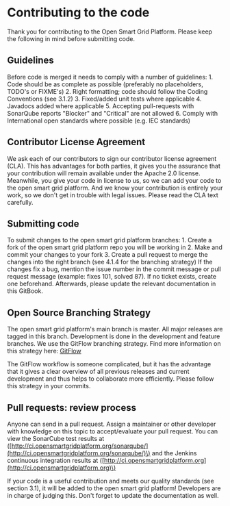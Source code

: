 <!--
SPDX-FileCopyrightText: Contributors to the GXF project

SPDX-License-Identifier: Apache-2.0
-->

# Contributing to the code

Thank you for contributing to the Open Smart Grid Platform. Please keep the following in mind before submitting code.

## Guidelines

Before code is merged it needs to comply with a number of guidelines: 1. Code should be as complete as possible \(preferably no placeholders, TODO's or FIXME's\) 2. Right formatting; code should follow the Coding Conventions \(see 3.1.2\) 3. Fixed/added unit tests where applicable 4. Javadocs added where applicable 5. Accepting pull-requests with SonarQube reports "Blocker" and "Critical" are not allowed 6. Comply with International open standards where possible \(e.g. IEC standards\)

## Contributor License Agreement

We ask each of our contributors to sign our contributor license agreement \(CLA\). This has advantages for both parties, it gives you the assurance that your contribution will remain available under the Apache 2.0 license. Meanwhile, you give your code in license to us, so we can add your code to the open smart grid platform. And we know your contribution is entirely your work, so we don't get in trouble with legal issues. Please read the CLA text carefully.

## Submitting code

To submit changes to the open smart grid platform branches: 1. Create a fork of the open smart grid platform repo you will be working in 2. Make and commit your changes to your fork 3. Create a pull request to merge the changes into the right branch \(see 4.1.4 for the branching strategy\) If the changes fix a bug, mention the issue number in the commit message or pull request message \(example: fixes 101, solved 87\). If no ticket exists, create one beforehand. Afterwards, please update the relevant documentation in this GitBook.

## Open Source Branching Strategy

The open smart grid platform's main branch is master. All major releases are tagged in this branch. Development is done in the development and feature branches. We use the GitFlow branching strategy. Find more information on this strategy here: [GitFlow](http://nvie.com/posts/a-successful-git-branching-model/)

The GitFlow workflow is someone complicated, but it has the advantage that it gives a clear overview of all previous releases and current development and thus helps to collaborate more efficiently. Please follow this strategy in your commits.

## Pull requests: review process

Anyone can send in a pull request. Assign a maintainer or other developer with knowledge on this topic to accept/evaluate your pull request. You can view the SonarCube test results at \([http://ci.opensmartgridplatform.org/sonarqube/](http://ci.opensmartgridplatform.org/sonarqube/)\) and the Jenkins continuous integration results at \([http://ci.opensmartgridplatform.org](http://ci.opensmartgridplatform.org)\)

If your code is a useful contribution and meets our quality standards \(see section 3.1\), it will be added to the open smart grid platform! Developers are in charge of judging this. Don't forget to update the documentation as well.


